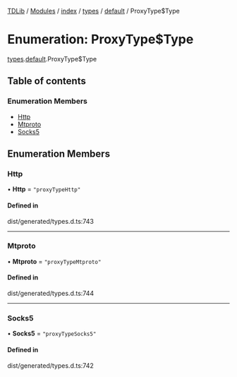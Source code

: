 [TDLib](../README.md) / [Modules](../modules.md) / [index](../modules/index.md) / [types](../modules/index.types.md) / [default](../modules/index.types.default.md) / ProxyType$Type

# Enumeration: ProxyType$Type

[types](../modules/index.types.md).[default](../modules/index.types.default.md).ProxyType$Type

## Table of contents

### Enumeration Members

- [Http](index.types.default.ProxyType_Type.md#http)
- [Mtproto](index.types.default.ProxyType_Type.md#mtproto)
- [Socks5](index.types.default.ProxyType_Type.md#socks5)

## Enumeration Members

### Http

• **Http** = ``"proxyTypeHttp"``

#### Defined in

dist/generated/types.d.ts:743

___

### Mtproto

• **Mtproto** = ``"proxyTypeMtproto"``

#### Defined in

dist/generated/types.d.ts:744

___

### Socks5

• **Socks5** = ``"proxyTypeSocks5"``

#### Defined in

dist/generated/types.d.ts:742
